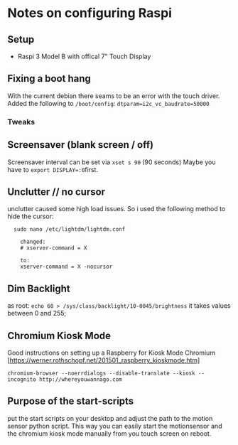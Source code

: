 # Notes on configuring Raspi 
## Setup
* Raspi 3 Model B with offical 7" Touch Display

## Fixing a boot hang
With the current debian there seams to be an error with the touch driver. 
Added the following to `/boot/config`:
`dtparam=i2c_vc_baudrate=50000`

### Tweaks
## Screensaver (blank screen / off)
Screensaver interval can be set via `xset s 90` (90 seconds)
Maybe you have to `export DISPLAY=:0`first.

## Unclutter // no cursor
unclutter caused some high load issues. So i used the following method to hide the cursor:

```
  sudo nano /etc/lightdm/lightdm.conf

    changed:
    # xserver-command = X

    to:
    xserver-command = X -nocursor
```

## Dim Backlight
as root: `echo 60 > /sys/class/backlight/10-0045/brightness`
it takes values between 0 and 255;

## Chromium Kiosk Mode
Good instructions on setting up a Raspberry for Kiosk Mode Chromium
[https://werner.rothschopf.net/201501_raspberry_kioskmode.htm]

`chromium-browser --noerrdialogs --disable-translate --kiosk --incognito http://whereyouwannago.com`

## Purpose of the start-scripts
put the start scripts on your desktop and adjust the path to the motion sensor python script. This way you can easily start the 
motionsensor and the chromium kiosk mode manually from you touch screen on reboot.